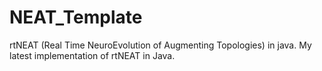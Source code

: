 # NEAT_Template
rtNEAT (Real Time NeuroEvolution of Augmenting Topologies) in java.
My latest implementation of rtNEAT in Java. 
